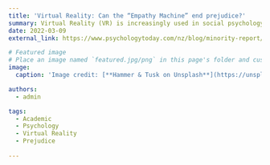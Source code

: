 ```yaml
---
title: 'Virtual Reality: Can the “Empathy Machine” end prejudice?'
summary: Virtual Reality (VR) is increasingly used in social psychology to study and reduce prejudice, allowing users to interact with or embody avatars of different social groups. While some research shows VR's potential to foster empathy and decrease bias, results are mixed, highlighting the need for further study to ensure effective and safe interventions.
date: 2022-03-09
external_link: https://www.psychologytoday.com/nz/blog/minority-report/201912/sexual-fantasies-and-virtual-reality

# Featured image
# Place an image named `featured.jpg/png` in this page's folder and customize its options here.
image:
  caption: 'Image credit: [**Hammer & Tusk on Unsplash**](https://unsplash.com/@hammerandtusk)'

authors:
  - admin

tags:
  - Academic
  - Psychology
  - Virtual Reality
  - Prejudice
  
---
```


